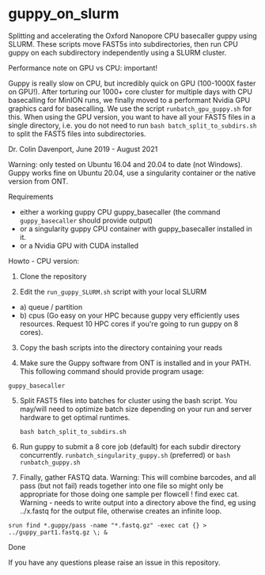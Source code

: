 # guppy_on_slurm
Splitting and accelerating the Oxford Nanopore CPU basecaller guppy using SLURM.
These scripts move FAST5s into subdirectories, then run CPU guppy on each subdirectory independently using a SLURM cluster.

Performance note on GPU vs CPU: important!

Guppy is really slow on CPU, but incredibly quick on GPU (100-1000X faster on GPU!). After torturing our 1000+ core cluster for multiple days with CPU basecalling for MinION runs, we finally moved to a performant Nvidia GPU graphics card for basecalling. We use the script `runbatch_gpu_guppy.sh` for this. When using the GPU version, you want to have all your FAST5 files in a single directory, i.e. you do not need to run `bash batch_split_to_subdirs.sh` to split the FAST5 files into subdirectories.


Dr. Colin Davenport, June 2019 - August 2021

Warning: only tested on Ubuntu 16.04 and 20.04 to date (not Windows). Guppy works fine on Ubuntu 20.04, use a singularity container or the native version from ONT.

Requirements
 * either a working guppy CPU guppy_basecaller (the command `guppy_basecaller` should provide output) 
 * or a singularity guppy CPU container with guppy_basecaller installed in it.
 * or a Nvidia GPU with CUDA installed

Howto - CPU version: 

1. Clone the repository

2. Edit the `run_guppy_SLURM.sh` script with your local SLURM 
  - a) queue / partition
  - b) cpus (Go easy on your HPC because guppy very efficiently uses resources. Request 10 HPC cores if you're going to run guppy on 8 cores). 

3. Copy the bash scripts into the directory containing your reads

4. Make sure the Guppy software from ONT is installed and in your PATH. This following command should provide program usage:

  `guppy_basecaller`

5. Split FAST5 files into batches for cluster using the bash script. You may/will need to optimize batch size depending on your run and server hardware to get optimal runtimes. 

    `bash batch_split_to_subdirs.sh`

6. Run guppy to submit a 8 core job (default) for each subdir directory concurrently.
`runbatch_singularity_guppy.sh` (preferred) or   `bash runbatch_guppy.sh`
  
7. Finally, gather FASTQ data. Warning: This will combine barcodes, and all pass (but not fail) reads together into one file so might only be appropriate for those doing one sample per flowcell !
  find exec cat. Warning - needs to write output into a directory above the find, eg 
  using ../x.fastq for the output file, otherwise creates an infinite loop. 
  
  `srun find *.guppy/pass -name "*.fastq.gz" -exec cat {} > ../guppy_part1.fastq.gz \; &`


Done


If you have any questions please raise an issue in this repository.
